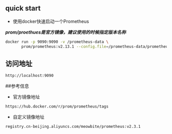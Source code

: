## quick start

- 使用docker快速启动一个Prometheus

***prom/proethues是官方镜像，建议使用的时候指定版本名称***

```bash
docker run -p 9090:9090 -v /prometheus-data \
       prom/prometheus:v2.13.1 --config.file=/prometheus-data/prometheus.yml
```

## 访问地址

```bash
http://localhost:9090
```

##参考信息

- 官方镜像地址

```bash
https://hub.docker.com/r/prom/prometheus/tags

```

- 自定义镜像地址

```bash
registry.cn-beijing.aliyuncs.com/meowbite/prometheus:v2.3.1
```